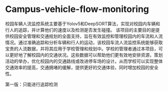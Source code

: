 # Campus-vehicle-flow-monitoring
校园车辆人流监控系统主要基于Yolov5和DeepSORT算法，实现对校园内车辆和行人的追踪，并计算他们的速度以及检测是否发生碰撞。
该项目的主要目的是提供校园安全管理和交通规划的全面支持，旨在有效监控和管理校园内的车流和人流情况。通过准确追踪和分析车辆和行人的运动，该校园车流人流监控系统能够获取宝贵的人流数据，并将其应用于学校管理和规划中。学校的管理者通过本项目，可以更好地了解校园内的交通状况。这些数据可以帮助他们更有效地安排资源，策划活动的举办，优化校园内的交通路线或改进停车场的设计。从而学校可以实现整体交通效率的提高，交通拥堵的缓解，提供更好的交通体验，同时增加校园的安全性。

第一版：只能进行追踪检测
